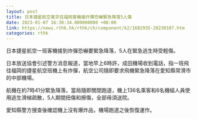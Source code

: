 ```yaml
---
layout: post
title: 日本捷星航空東京往福岡客機接炸彈恐嚇緊急降落5人傷
date: 2023-01-07 16:30:34.000000000 +08:00
link: https://news.rthk.hk/rthk/ch/component/k2/1682935-20230107.htm
categories: rthk
---
```


日本捷星航空一班客機接到炸彈恐嚇要緊急降落，5人在緊急逃生時受輕傷。

日本放送協會引述警方消息報道，當地早上6時許，成田機場收到電話，指一班飛往福岡的捷星航空班機上有炸彈，航空公司隨即要求飛機緊急降落在愛知縣常滑市的中部機場。

航機在約7時41分緊急降落，當局隨即關閉跑道，機上136名乘客和6名機組人員使用逃生滑梯疏散，5人期間扭傷和擦傷，全部毋須送院。

愛知縣警方搜查後確認機上沒有爆炸品，機場跑道之後恢復運作。
